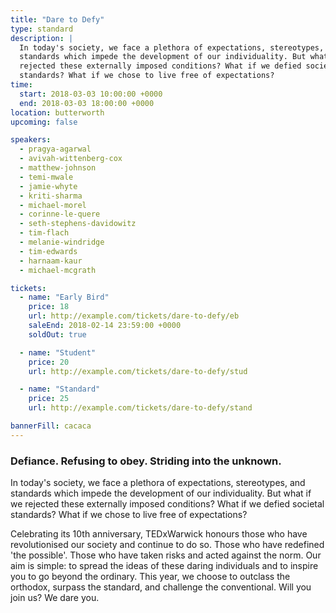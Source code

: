 ```yaml
---
title: "Dare to Defy"
type: standard
description: |
  In today's society, we face a plethora of expectations, stereotypes, and
  standards which impede the development of our individuality. But what if we
  rejected these externally imposed conditions? What if we defied societal
  standards? What if we chose to live free of expectations?
time:
  start: 2018-03-03 10:00:00 +0000
  end: 2018-03-03 18:00:00 +0000
location: butterworth
upcoming: false

speakers:
  - pragya-agarwal
  - avivah-wittenberg-cox
  - matthew-johnson
  - temi-mwale
  - jamie-whyte
  - kriti-sharma
  - michael-morel
  - corinne-le-quere
  - seth-stephens-davidowitz
  - tim-flach
  - melanie-windridge
  - tim-edwards
  - harnaam-kaur
  - michael-mcgrath

tickets:
  - name: "Early Bird"
    price: 18
    url: http://example.com/tickets/dare-to-defy/eb
    saleEnd: 2018-02-14 23:59:00 +0000
    soldOut: true

  - name: "Student"
    price: 20
    url: http://example.com/tickets/dare-to-defy/stud

  - name: "Standard"
    price: 25
    url: http://example.com/tickets/dare-to-defy/stand

bannerFill: cacaca
---
```


### Defiance. Refusing to obey. Striding into the unknown.

In today's society, we face a plethora of expectations, stereotypes, and
standards which impede the development of our individuality. But what if we
rejected these externally imposed conditions? What if we defied societal
standards? What if we chose to live free of expectations?

Celebrating its 10th anniversary, TEDxWarwick honours those who have
revolutionised our society and continue to do so. Those who have redefined
'the possible'. Those who have taken risks and acted against the norm. Our aim
is simple: to spread the ideas of these daring individuals and to inspire you
to go beyond the ordinary. This year, we choose to outclass the orthodox,
surpass the standard, and challenge the conventional. Will you join us? We dare
you.
